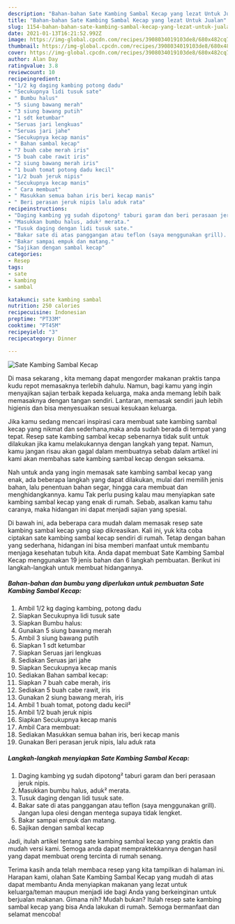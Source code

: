 ```yaml
---
description: "Bahan-bahan Sate Kambing Sambal Kecap yang lezat Untuk Jualan"
title: "Bahan-bahan Sate Kambing Sambal Kecap yang lezat Untuk Jualan"
slug: 1154-bahan-bahan-sate-kambing-sambal-kecap-yang-lezat-untuk-jualan
date: 2021-01-13T16:21:52.992Z
image: https://img-global.cpcdn.com/recipes/3908034019103de8/680x482cq70/sate-kambing-sambal-kecap-foto-resep-utama.jpg
thumbnail: https://img-global.cpcdn.com/recipes/3908034019103de8/680x482cq70/sate-kambing-sambal-kecap-foto-resep-utama.jpg
cover: https://img-global.cpcdn.com/recipes/3908034019103de8/680x482cq70/sate-kambing-sambal-kecap-foto-resep-utama.jpg
author: Alan Day
ratingvalue: 3.8
reviewcount: 10
recipeingredient:
- "1/2 kg daging kambing potong dadu"
- "Secukupnya lidi tusuk sate"
- " Bumbu halus"
- "5 siung bawang merah"
- "3 siung bawang putih"
- "1 sdt ketumbar"
- "Seruas jari lengkuas"
- "Seruas jari jahe"
- "Secukupnya kecap manis"
- " Bahan sambal kecap"
- "7 buah cabe merah iris"
- "5 buah cabe rawit iris"
- "2 siung bawang merah iris"
- "1 buah tomat potong dadu kecil"
- "1/2 buah jeruk nipis"
- "Secukupnya kecap manis"
- " Cara membuat"
- " Masukkan semua bahan iris beri kecap manis"
- " Beri perasan jeruk nipis lalu aduk rata"
recipeinstructions:
- "Daging kambing yg sudah dipotong² taburi garam dan beri perasaan jeruk nipis."
- "Masukkan bumbu halus, aduk² merata."
- "Tusuk daging dengan lidi tusuk sate."
- "Bakar sate di atas panggangan atau teflon (saya menggunakan grill). Jangan lupa olesi dengan mentega supaya tidak lengket."
- "Bakar sampai empuk dan matang."
- "Sajikan dengan sambal kecap"
categories:
- Resep
tags:
- sate
- kambing
- sambal

katakunci: sate kambing sambal 
nutrition: 250 calories
recipecuisine: Indonesian
preptime: "PT33M"
cooktime: "PT45M"
recipeyield: "3"
recipecategory: Dinner

---
```



![Sate Kambing Sambal Kecap](https://img-global.cpcdn.com/recipes/3908034019103de8/680x482cq70/sate-kambing-sambal-kecap-foto-resep-utama.jpg)

Di masa  sekarang , kita memang dapat mengorder makanan praktis tanpa kudu repot memasaknya terlebih dahulu. Namun, bagi kamu yang ingin menyajikan sajian terbaik kepada keluarga, maka anda memang lebih baik memasaknya dengan tangan sendiri. Lantaran, memasak sendiri jauh lebih higienis dan bisa menyesuaikan sesuai kesukaan keluarga.

Jika kamu sedang mencari inspirasi cara membuat sate kambing sambal kecap yang nikmat dan sederhana,maka anda sudah berada di tempat yang tepat. Resep sate kambing sambal kecap  sebenarnya tidak sulit untuk dilakukan jika kamu melakukannya dengan langkah yang tepat. Namun, kamu jangan risau akan gagal dalam membuatnya 
sebab dalam artikel ini kami akan membahas sate kambing sambal kecap dengan seksama.  



Nah untuk anda yang ingin memasak sate kambing sambal kecap yang enak, ada beberapa langkah yang dapat dilakukan, mulai dari memilih jenis bahan, lalu penentuan bahan segar, hingga cara membuat dan menghidangkannya. kamu Tak perlu pusing kalau mau menyiapkan sate kambing sambal kecap yang enak di rumah. Sebab, asalkan kamu  tahu caranya, maka hidangan ini dapat menjadi sajian yang spesial.

Di bawah ini, ada beberapa cara mudah dalam memasak resep sate kambing sambal kecap yang siap dikreasikan. Kali ini, yuk kita coba ciptakan sate kambing sambal kecap sendiri di rumah. Tetap dengan bahan yang sederhana, hidangan ini bisa memberi manfaat untuk membantu menjaga kesehatan tubuh kita. Anda dapat membuat Sate Kambing Sambal Kecap menggunakan 19 jenis bahan dan 6 langkah pembuatan. Berikut ini langkah-langkah untuk membuat hidangannya.

<!--inarticleads1-->

##### Bahan-bahan dan bumbu yang diperlukan untuk pembuatan Sate Kambing Sambal Kecap:

1. Ambil 1/2 kg daging kambing, potong dadu
1. Siapkan Secukupnya lidi tusuk sate
1. Siapkan  Bumbu halus:
1. Gunakan 5 siung bawang merah
1. Ambil 3 siung bawang putih
1. Siapkan 1 sdt ketumbar
1. Siapkan Seruas jari lengkuas
1. Sediakan Seruas jari jahe
1. Siapkan Secukupnya kecap manis
1. Sediakan  Bahan sambal kecap:
1. Siapkan 7 buah cabe merah, iris
1. Sediakan 5 buah cabe rawit, iris
1. Gunakan 2 siung bawang merah, iris
1. Ambil 1 buah tomat, potong dadu kecil²
1. Ambil 1/2 buah jeruk nipis
1. Siapkan Secukupnya kecap manis
1. Ambil  Cara membuat:
1. Sediakan  Masukkan semua bahan iris, beri kecap manis
1. Gunakan  Beri perasan jeruk nipis, lalu aduk rata




<!--inarticleads2-->

##### Langkah-langkah menyiapkan Sate Kambing Sambal Kecap:

1. Daging kambing yg sudah dipotong² taburi garam dan beri perasaan jeruk nipis.
1. Masukkan bumbu halus, aduk² merata.
1. Tusuk daging dengan lidi tusuk sate.
1. Bakar sate di atas panggangan atau teflon (saya menggunakan grill). Jangan lupa olesi dengan mentega supaya tidak lengket.
1. Bakar sampai empuk dan matang.
1. Sajikan dengan sambal kecap




Jadi, itulah artikel tentang  sate kambing sambal kecap  yang praktis dan mudah versi kami. Semoga anda dapat mempraktekkannya dengan hasil yang dapat membuat oreng tercinta di rumah senang. 

Terima kasih anda telah membaca resep yang kita tampilkan di halaman ini. Harapan kami, olahan  Sate Kambing Sambal Kecap yang mudah di atas dapat membantu Anda menyiapkan makanan yang lezat untuk keluarga/teman maupun menjadi ide bagi Anda yang berkeinginan untuk berjualan makanan. Gimana nih? Mudah bukan? Itulah resep sate kambing sambal kecap yang bisa Anda lakukan di rumah. Semoga bermanfaat dan selamat mencoba!

